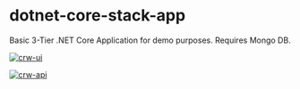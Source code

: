 # dotnet-core-stack-app
Basic 3-Tier .NET Core Application for demo purposes. Requires Mongo DB.

[![crw-ui](https://img.shields.io/badge/CRW-Launch%20UI%20Workspace-red)](https://codeready-openshift-workspaces.apps.cluster-054d.054d.sandbox1114.opentlc.com#https://raw.githubusercontent.com/JRBowman/dotnet-core-stack-app/ui/devfile.yaml)

[![crw-api](https://img.shields.io/badge/CRW-Launch%20API%20Workspace-red)](https://codeready-openshift-workspaces.apps.cluster-054d.054d.sandbox1114.opentlc.com#https://raw.githubusercontent.com/JRBowman/dotnet-core-stack-app/api/devfile.yaml)
